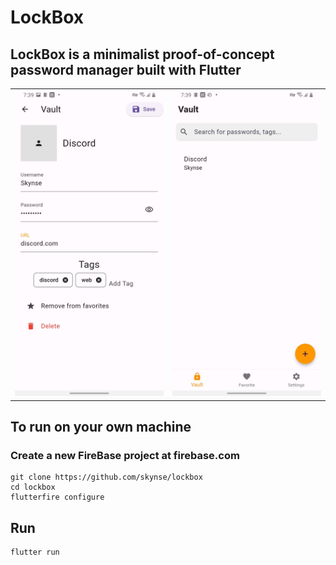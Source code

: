 # LockBox

## LockBox is a minimalist proof-of-concept password manager built with Flutter

|   |   |
|---|---|
|     <img src="assets/preview1.jpg">  |<img src="assets/preview2.jpg">   |

## To run on your own machine
### Create a new FireBase project at firebase.com


```
git clone https://github.com/skynse/lockbox
cd lockbox
flutterfire configure
```

## Run
```
flutter run
```